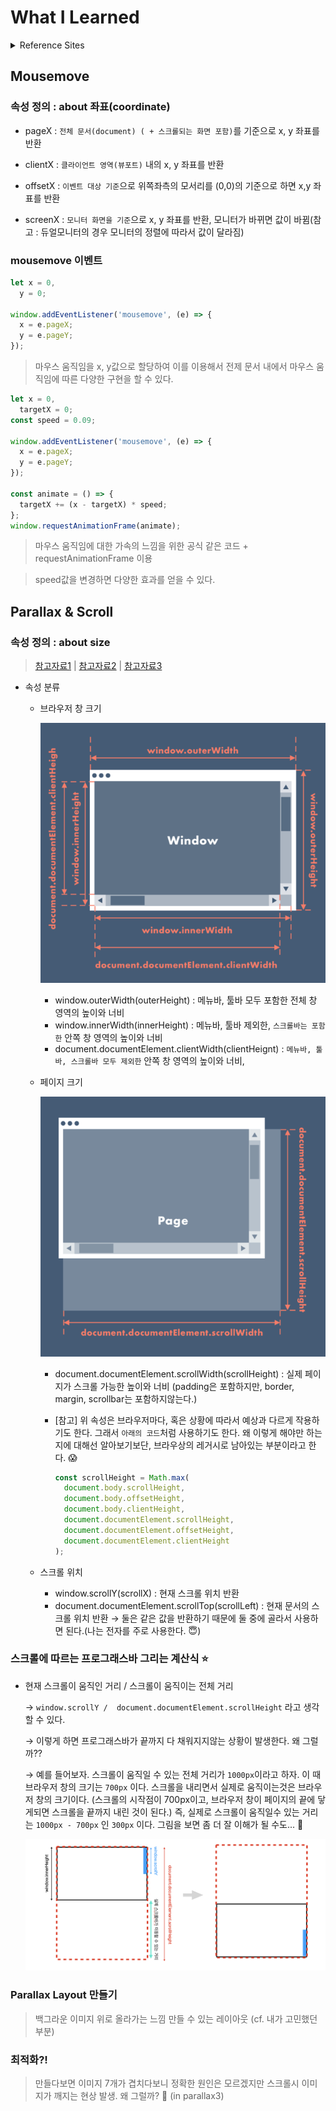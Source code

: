 # What I Learned

<details>
  <summary>Reference Sites</summary>

- Mousemove

  - https://www.helloelva.com/
  - https://sirup.online/roll-and-bounce/
  - https://www.parad.am/
  - https://www.nytimes.com/paidpost/allbirds/the-view-from-above.html

- Parallax
  - [패럴럭스 콜랙션 사이트](https://noa-xyz.tistory.com/23)
  - https://neal.fun/deep-sea/
  - https://www.cabletv.com/the-walking-dead

</details>

## Mousemove

### 속성 정의 : about 좌표(coordinate)

- pageX : `전체 문서(document) ( + 스크롤되는 화면 포함)`를 기준으로 x, y 좌표를 반환

- clientX : `클라이언트 영역(뷰포트)` 내의 x, y 좌표를 반환

- offsetX : `이벤트 대상 기준`으로 위쪽좌측의 모서리를 (0,0)의 기준으로 하면 x,y 좌표를 반환

- screenX : `모니터 화면을 기준`으로 x, y 좌표를 반환, 모니터가 바뀌면 값이 바뀜(참고 : 듀얼모니터의 경우 모니터의 정렬에 따라서 값이 달라짐)

### mousemove 이벤트

```js
let x = 0,
  y = 0;

window.addEventListener('mousemove', (e) => {
  x = e.pageX;
  y = e.pageY;
});
```

> 마우스 움직임을 x, y값으로 할당하여 이를 이용해서 전제 문서 내에서 마우스 움직임에 따른 다양한 구현을 할 수 있다.

```js
let x = 0,
  targetX = 0;
const speed = 0.09;

window.addEventListener('mousemove', (e) => {
  x = e.pageX;
  y = e.pageY;
});

const animate = () => {
  targetX += (x - targetX) * speed;
};
window.requestAnimationFrame(animate);
```

> 마우스 움직임에 대한 가속의 느낌을 위한 공식 같은 코드 + requestAnimationFrame 이용

> speed값을 변경하면 다양한 효과를 얻을 수 있다.

## Parallax & Scroll

### 속성 정의 : about size

> [참고자료1](https://plantpot.works/4173) | [참고자료2](https://voltnuna.tistory.com/144) | [참고자료3](https://ko.javascript.info/size-and-scroll-window)

- 속성 분류

  - 브라우저 창 크기

    ![browser-size](../../screenshots/browser-size.png)

    - window.outerWidth(outerHeight) : 메뉴바, 툴바 모두 포함한 전체 창 영역의 높이와 너비
    - window.innerWidth(innerHeight) : 메뉴바, 툴바 제외한, `스크롤바는 포함한` 안쪽 창 영역의 높이와 너비
    - document.documentElement.clientWidth(clientHeignt) : `메뉴바, 툴바, 스크롤바 모두 제외한` 안쪽 창 영역의 높이와 너비,

  - 페이지 크기

    ![page-size](../../screenshots/page-size.png)

    - document.documentElement.scrollWidth(scrollHeight) : 실제 페이지가 스크롤 가능한 높이와 너비 (padding은 포함하지만, border, margin, scrollbar는 포함하지않는다.)
    - [참고] 위 속성은 브라우저마다, 혹은 상황에 따라서 예상과 다르게 작용하기도 한다. 그래서 `아래의 코드`처럼 사용하기도 한다. 왜 이렇게 해야만 하는지에 대해선 알아보기보단, 브라우상의 레거시로 남아있는 부분이라고 한다. 😱

      ```js
      const scrollHeight = Math.max(
        document.body.scrollHeight,
        document.body.offsetHeight,
        document.body.clientHeight,
        document.documentElement.scrollHeight,
        document.documentElement.offsetHeight,
        document.documentElement.clientHeight
      );
      ```

  - 스크롤 위치

    - window.scrollY(scrollX) : 현재 스크롤 위치 반환
    - document.documentElement.scrollTop(scrollLeft) : 현재 문서의 스크롤 위치 반환
      → 둘은 같은 값을 반환하기 때문에 둘 중에 골라서 사용하면 된다.(나는 전자를 주로 사용한다. 😇)

### 스크롤에 따르는 프로그래스바 그리는 계산식 ⭐️

- 현재 스크롤이 움직인 거리 / 스크롤이 움직이는 전체 거리

  → `window.scrollY /  document.documentElement.scrollHeight` 라고 생각할 수 있다.

  → 이렇게 하면 프로그래스바가 끝까지 다 채워지지않는 상황이 발생한다. 왜 그럴까??

  → 예를 들어보자. 스크롤이 움직일 수 있는 전체 거리가 `1000px`이라고 하자. 이 때 브라우저 창의 크기는 `700px` 이다. 스크롤을 내리면서 실제로 움직이는것은 브라우저 창의 크기이다. (스크롤의 시작점이 700px이고, 브라우저 창이 페이지의 끝에 닿게되면 스크롤을 끝까지 내린 것이 된다.) 즉, 실제로 스크롤이 움직일수 있는 거리는 `1000px - 700px` 인 `300px` 이다. 그림을 보면 좀 더 잘 이해가 될 수도... 🥲

  ![progressbar-calculation](../../screenshots/progressbar-calculation.png)

### Parallax Layout 만들기

> 백그라운 이미지 위로 올라가는 느낌 만들 수 있는 레이아웃 (cf. 내가 고민했던 부분)

### 최적화?!

> 만들다보면 이미지 7개가 겹치다보니 정확한 원인은 모르겠지만 스크롤시 이미지가 깨지는 현상 발생. 왜 그럴까? 🤔 (in parallax3)
